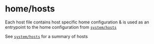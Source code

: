 # home/hosts

Each host file contains host specific home configuration & is used as an entrypoint to the home configuration from [`system/hosts`](../../../../system/hosts)

See [`system/hosts`](../../../../system/hosts) for a summary of hosts